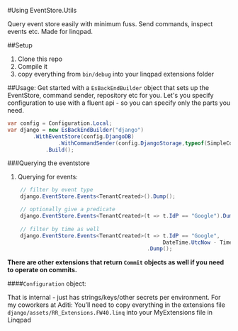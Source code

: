 #Using EventStore.Utils

Query event store easily with minimum fuss. Send commands, inspect events etc. Made for linqpad.

##Setup

1. Clone this repo
2. Compile it
3. copy everything from `bin/debug` into your linqpad extensions folder 

##Usage:
Get started with a `EsBackEndBuilder` object that sets up the EventStore, command sender, repository etc for you. Let's you specify configuration to use with a fluent api - so you can specify only the parts you need. 

```csharp
var config = Configuration.Local;
var django = new EsBackEndBuilder("django")
		.WithEventStore(config.DjangoDB)
                .WithCommandSender(config.DjangoStorage,typeof(SimpleCommand))
         	.Build();
```




###Querying the eventstore

1. Querying for events:

```csharp
    // filter by event type
    django.EventStore.Events<TenantCreated>().Dump();

    // optionally give a predicate
    django.EventStore.Events<TenantCreated>(t => t.IdP == "Google").Dump();
	
    // filter by time as well
    django.EventStore.Events<TenantCreated>(t => t.IdP == "Google",
    											 DateTime.UtcNow - TimeSpan.FromDays(-10))
    										.Dump();
```

**There are other extensions that return `Commit` objects as well if you need to operate on commits.**

####`Configuration` object: 

That is internal - just has strings/keys/other secrets per environment. 
For my coworkers at Aditi: 
You’ll need to copy everything in the extensions file `django/assets/RR_Extensions.FW40.linq` into your MyExtensions file in Linqpad